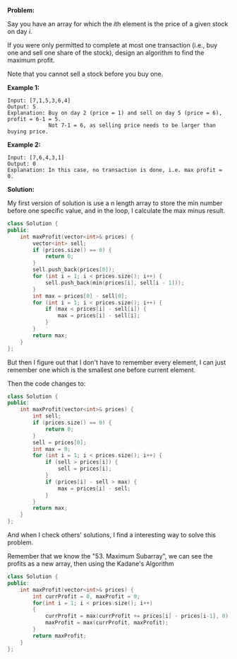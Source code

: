 **Problem:**

Say you have an array for which the *i*th element is the price of a given stock on day *i*.

If you were only permitted to complete at most one transaction (i.e., buy one and sell one share of the stock), design an algorithm to find the maximum profit.

Note that you cannot sell a stock before you buy one.

**Example 1:**

```
Input: [7,1,5,3,6,4]
Output: 5
Explanation: Buy on day 2 (price = 1) and sell on day 5 (price = 6), profit = 6-1 = 5.
             Not 7-1 = 6, as selling price needs to be larger than buying price.
```

**Example 2:**

```
Input: [7,6,4,3,1]
Output: 0
Explanation: In this case, no transaction is done, i.e. max profit = 0.
```

**Solution:**

My first version of solution is use a n length array to store the min number before one specific value, and in the loop, I calculate the max minus result.

```c++
class Solution {
public:
    int maxProfit(vector<int>& prices) {
        vector<int> sell;
        if (prices.size() == 0) {
            return 0;
        }
        sell.push_back(prices[0]);
        for (int i = 1; i < prices.size(); i++) {
            sell.push_back(min(prices[i], sell[i - 1]));
        }
        int max = prices[0] - sell[0];
        for (int i = 1; i < prices.size(); i++) {
            if (max < prices[i] - sell[i]) {
                max = prices[i] - sell[i];
            }
        }
        return max;
    }
};
```

But then I figure out that I don't have to remember every element, I can just remember one which is the smallest one before current element.

Then the code changes to:

```c++
class Solution {
public:
    int maxProfit(vector<int>& prices) {
        int sell;
        if (prices.size() == 0) {
            return 0;
        }
        sell = prices[0];
        int max = 0;
        for (int i = 1; i < prices.size(); i++) {
            if (sell > prices[i]) {
                sell = prices[i];
            }
            if (prices[i] - sell > max) {
                max = prices[i] - sell;
            }
        }
        return max;
    }
};
```

And when I check others' solutions, I find a interesting way to solve this problem.

Remember that we know the "53. Maximum Subarray", we can see the profits as a new array, then using the Kadane's Algorithm

```c++
class Solution {
public:
    int maxProfit(vector<int>& prices) {
    	int currProfit = 0, maxProfit = 0; 
    	for(int i = 1; i < prices.size(); i++)
    	{
    	    currProfit = max(currProfit += prices[i] - prices[i-1], 0);
     	    maxProfit = max(currProfit, maxProfit);
   		}
  	    return maxProfit;
	}
};
```

